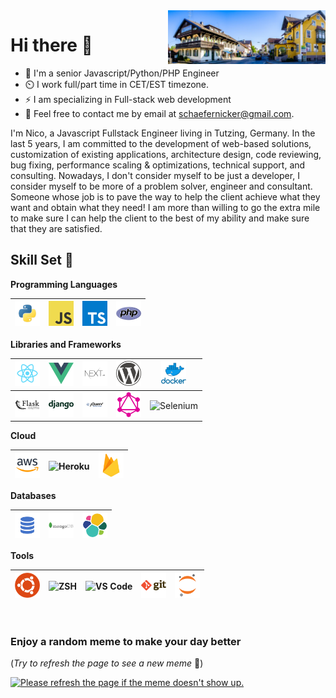 
<img src="./tutzing.png" width="50%" align="right">
<h1>Hi there 👋</h1>

- 🔭 I'm a senior Javascript/Python/PHP Engineer
- ⏲️ I work full/part time in CET/EST timezone.
- ⚡ I am specializing in Full-stack web development
- 💬 Feel free to contact me by email at [schaefernicker@gmail.com](mailto:schaefernicker@gmail.com).

I'm Nico, a Javascript Fullstack Engineer living in Tutzing, Germany.
In the last 5 years, I am committed to the development of web-based solutions, customization of existing applications, architecture design, code reviewing, bug fixing, performance scaling & optimizations, technical support, and consulting.
Nowadays, I don't consider myself to be just a developer, I consider myself to be more of a problem solver, engineer and consultant. Someone whose job is to pave the way to help the client achieve what they want and obtain what they need!
I am more than willing to go the extra mile to make sure I can help the client to the best of my ability and make sure that they are satisfied.


## Skill Set :muscle:

**Programming Languages**

<img title="Python" alt="Python" width="40px" src="https://raw.githubusercontent.com/github/explore/master/topics/python/python.png" />|<img alt="JS" title="JavaScript" width="40px" src="https://raw.githubusercontent.com/github/explore/master/topics/javascript/javascript.png">|<img alt="TS" title="TypeScript" width="40px" src="https://raw.githubusercontent.com/github/explore/master/topics/typescript/typescript.png">|<img title="C" alt="C" width="40px" src="https://raw.githubusercontent.com/github/explore/master/topics/php/php.png">
|--|--|--|--|

**Libraries and Frameworks**

<img title="React" alt="React" width="40px" src="https://raw.githubusercontent.com/github/explore/master/topics/react/react.png">|<img title="Vue" alt="Vue" width="40px" src="https://raw.githubusercontent.com/github/explore/master/topics/vue/vue.png">|<img title="NextJS" alt="NextJS" width="40px" src="https://raw.githubusercontent.com/github/explore/master/topics/nextjs/nextjs.png">|<img title="WordPress" alt="WordPress" width="40px" src="https://raw.githubusercontent.com/github/explore/master/topics/wordpress/wordpress.png">|<img title="Docker" alt="Docker" width="40px" src="https://raw.githubusercontent.com/github/explore/master/topics/docker/docker.png">
|--|--|--|--|--|
<img title="Flask" alt="Flask" width="40px" src="https://raw.githubusercontent.com/github/explore/master/topics/flask/flask.png">|<img title="Django" alt="Django" width="40px" src="https://raw.githubusercontent.com/github/explore/master/topics/django/django.png">|<img title="jQuery" alt="jQuery" width="40px" src="https://raw.githubusercontent.com/github/explore/master/topics/jquery/jquery.png">|<img title="GrahpQL" alt="GraphQL" width="40px" src="https://raw.githubusercontent.com/github/explore/master/topics/graphql/graphql.png">|<img title="Selenium" alt="Selenium" width="40px" src="https://img.icons8.com/color/48/000000/selenium-test-automation.png">

**Cloud**

<img title="AWS" alt="AWS" width="40px" src="https://raw.githubusercontent.com/github/explore/main/topics/aws/aws.png">|<img title="Heroku" alt="Heroku" width="40px" src="https://img.icons8.com/color/48/000000/heroku.png">|<img title="Firebase" alt="Firebase" width="40px" src="https://raw.githubusercontent.com/github/explore/main/topics/firebase/firebase.png">
|--|--|--|

**Databases**

<img title="SQL" alt="SQL" width="40px" src="https://raw.githubusercontent.com/github/explore/master/topics/sql/sql.png">|<img title="MongoDB" alt="MongoDB" width="40px" src="https://raw.githubusercontent.com/github/explore/master/topics/mongodb/mongodb.png">|<img title="ElasticSearch" alt="ElasticSearch" width="40px" src="https://raw.githubusercontent.com/github/explore/master/topics/elasticsearch/elasticsearch.png"> <br>
|--|--|--|

**Tools**

<img title="Ubuntu" alt="Ubuntu" width="40px" src="https://raw.githubusercontent.com/github/explore/master/topics/ubuntu/ubuntu.png">|<img title="ZSH" alt="ZSH" width="40px" src="https://s3.amazonaws.com/ohmyzsh/oh-my-zsh-logo.png">|<img title="VS Code" alt="VS Code" width="40px" src="https://img.icons8.com/fluent/48/000000/visual-studio-code-2019.png">|<img title="git" alt="git" width="40px" src="https://raw.githubusercontent.com/github/explore/master/topics/git/git.png">|<img title="Jupyter Notebook" alt="Jupyter" width="40px" src="https://raw.githubusercontent.com/github/explore/master/topics/jupyter-notebook/jupyter-notebook.png">
|--|--|--|--|--|
<br>

### Enjoy a random meme to make your day better
(*Try to refresh the page to see a new meme* 🤭)

<a href="https://github.com/techytushar/random-memer"><img src='https://random-memer.herokuapp.com/' title="Meme" alt="Please refresh the page if the meme doesn't show up." height="400"></a>

